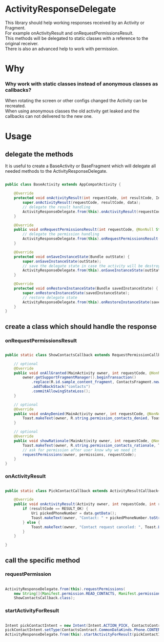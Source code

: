 ActivityResponseDelegate
=====================

This library should help working responses received by an Activity or Fragment.   
For example onActivityResult and onRequestPermissionsResult.    
This methods will be delegated to static classes with a reference to the original receiver.   
There is also an advanced help to work with permission.   

# Why   
### Why work with static classes instead of anonymous classes as callbacks?    
When rotating the screen or other configs changed the Activity can be recreated.    
When using anonymous classes the old activity get leaked and the callbacks can not delivered to the new one.

# Usage

## delegate the methods
It is useful to create a BaseActivity or BaseFragment which will delegate all needed methods to the ActivityResponseDelegate.

```java

public class BaseActivity extends AppCompatActivity {

    @Override
    protected void onActivityResult(int requestCode, int resultCode, Intent data) {
        super.onActivityResult(requestCode, resultCode, data);
        // delegate the result handling
        ActivityResponseDelegate.from(this).onActivityResult(requestCode, resultCode, data);
    }

    @Override
    public void onRequestPermissionsResult(int requestCode, @NonNull String[] permissions, @NonNull int[] grantResults) {
        // delegate the permission handling
        ActivityResponseDelegate.from(this).onRequestPermissionsResult(requestCode, permissions, grantResults);
    }

    @Override
    protected void onSaveInstanceState(Bundle outState) {
        super.onSaveInstanceState(outState);
        // save the delegate state in case the activity will be destroyed
        ActivityResponseDelegate.from(this).onSaveInstanceState(outState);
    }

    @Override
    protected void onRestoreInstanceState(Bundle savedInstanceState) {
        super.onRestoreInstanceState(savedInstanceState);
        // restore delegate state
        ActivityResponseDelegate.from(this).onRestoreInstanceState(savedInstanceState);
    }
}

```


## create a class which should handle the response

### onRequestPermissionsResult

```java

public static class ShowContactsCallback extends RequestPermissionCallback<MainActivity> {

    // optional
    @Override
    public void onAllGranted(MainActivity owner, int requestCode, @NonNull String[] permissions) {
        owner.getSupportFragmentManager().beginTransaction()
            .replace(R.id.sample_content_fragment, ContactsFragment.newInstance())
            .addToBackStack("contacts")
            .commitAllowingStateLoss();
    }

    // optional
    @Override
    public void onAnyDenied(MainActivity owner, int requestCode, @NonNull String[] permissions, @NonNull int[] grantResults) {
        Toast.makeText(owner, R.string.permission_contacts_denied, Toast.LENGTH_SHORT).show();
    }

    // optional
    @Override
    public void showRationale(MainActivity owner, int requestCode, @NonNull String[] permissions) {
        Toast.makeText(owner, R.string.permission_contacts_rationale, Toast.LENGTH_SHORT).show();
        // ask for permission after user know why we need it
        requestPermissions(owner, permissions, requestCode);
    }
}

```

### onActivityResult

```java

public static class PickContactCallback extends ActivityResultCallback<Activity> {

    @Override
    public void onActivityResult(Activity owner, int requestCode, int resultCode, Intent data) {
        if (resultCode == RESULT_OK) {
            Uri pickedPhoneNumber = data.getData();
            Toast.makeText(owner, "Contact: " + pickedPhoneNumber.toString(), Toast.LENGTH_SHORT).show();
        } else {
            Toast.makeText(owner, "Contact request canceled: ", Toast.LENGTH_SHORT).show();
        }
    }

}

```


## call the specific method

### requestPermission

```java
    
ActivityResponseDelegate.from(this).requestPermissions(
    new String[]{Manifest.permission.READ_CONTACTS, Manifest.permission.WRITE_CONTACTS},
    ShowContactsCallback.class);

```

### startActivityForResult

```java
    
Intent pickContactIntent = new Intent(Intent.ACTION_PICK, ContactsContract.Contacts.CONTENT_URI);
pickContactIntent.setType(ContactsContract.CommonDataKinds.Phone.CONTENT_TYPE);
ActivityResponseDelegate.from(this).startActivityForResult(pickContactIntent, PickContactCallback.class);

```